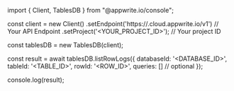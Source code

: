 import { Client, TablesDB } from "@appwrite.io/console";

const client = new Client()
    .setEndpoint('https://<REGION>.cloud.appwrite.io/v1') // Your API Endpoint
    .setProject('<YOUR_PROJECT_ID>'); // Your project ID

const tablesDB = new TablesDB(client);

const result = await tablesDB.listRowLogs({
    databaseId: '<DATABASE_ID>',
    tableId: '<TABLE_ID>',
    rowId: '<ROW_ID>',
    queries: [] // optional
});

console.log(result);

